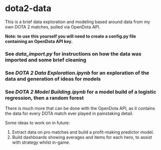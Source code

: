 # dota2-data

This is a brief data exploration and modeling based around data from my own DOTA 2 matches, pulled via OpenDota API.

**Note: to use this yourself you will need to create a config.py file containing an OpenDota API key.**

### See *data_import.py* for instructions on how the data was imported and some brief cleaning
### See _DOTA 2 Data Exploration.ipynb_ for an exploration of the data and generation of ideas for models
### See _DOTA 2 Model Building.ipynb_ for a model build of a logistic regression, then a random forest

There is much more that can be done with the OpenDota API, as it contains the data for every DOTA match ever played in painstaking detail.

Some ideas to work on in future:

1. Extract data on pro matches and build a profit-making predictor model.
2. Build dashboards showing averages and items for each hero, to assist with strategy whilst in-game.
